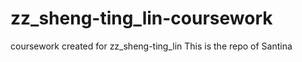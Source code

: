 zz_sheng-ting_lin-coursework
============================

coursework created for zz_sheng-ting_lin
This is the repo of Santina

